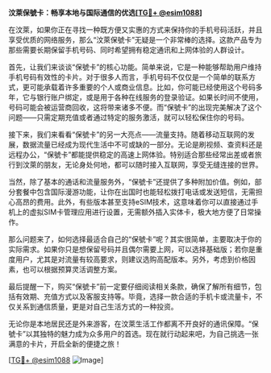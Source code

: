 **汶萊保號卡：畅享本地与国际通信的优选[[TG💪+ @esim1088](https://t.me/s/esim1088)]**

在汶萊，如果你正在寻找一种既方便又实惠的方式来保持你的手机号码活跃，并且享受优质的网络服务，那么“汶萊保號卡”无疑是一个非常棒的选择。这款产品专为那些需要长期保留手机号码、同时希望拥有稳定通讯和上网体验的人群设计。

首先，让我们来谈谈“保號卡”的核心功能。简单来说，它是一种能够帮助用户维持手机号码有效性的卡片。对于很多人而言，手机号码不仅仅是一个简单的联系方式，更可能承载着许多重要的个人或商业信息。比如，你可能已经使用这个号码多年，它与银行账户绑定，或是用于各种在线服务的登录验证。如果长时间不使用，号码可能会被运营商回收，这将带来诸多不便。而“保號卡”的出现完美解决了这个问题——只需定期充值或者通过特定的服务激活，就可以轻松保住你的号码。

接下来，我们来看看“保號卡”的另一大亮点——流量支持。随着移动互联网的发展，数据流量已经成为现代生活中不可或缺的一部分。无论是刷视频、查资料还是远程办公，“保號卡”都能提供稳定的高速上网体验。特别适合那些经常出差或者旅行到汶萊的朋友，无论身处何地，都可以随时接入互联网，享受无缝连接的世界。

当然，除了基本的通话和流量服务外，“保號卡”还提供了多种附加价值。例如，部分套餐中包含国际漫游功能，让你在出国时也能轻松拨打电话或发送短信，无需担心高昂的费用。此外，有些版本甚至支持eSIM技术，这意味着你可以直接通过手机上的虚拟SIM卡管理应用进行设置，无需额外插入实体卡，极大地方便了日常操作。

那么问题来了，如何选择最适合自己的“保號卡”呢？其实很简单，主要取决于你的实际需求。如果你只是想保留号码并且偶尔需要上网，可以选择基础版；若你是重度用户，尤其是对流量有较高要求，则建议选购高配版本。另外，考虑到价格因素，也可以根据预算灵活调整方案。

最后提醒一下，购买“保號卡”前一定要仔细阅读相关条款，确保了解所有细节，包括有效期、充值方式以及客服支持等。毕竟，选择一款合适的手机卡或流量卡，不仅关系到通信质量，更是对自己生活方式的一种投资。

无论你是本地居民还是外来游客，在汶萊生活工作都离不开良好的通讯保障。“保號卡”以其独特的魅力成为众多用户的首选。现在就行动起来吧，为自己挑选一张满意的卡片，开启全新的便捷之旅！

[[TG💪+ @esim1088](https://t.me/s/esim1088) ![Image](https://i.postimg.cc/4NQfJmqS/Snipaste-2025-05-13-00-14-12.png)]